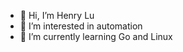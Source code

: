 - 👋 Hi, I’m Henry Lu
- 👀 I’m interested in automation
- 🌱 I’m currently learning Go and Linux

<!---
Henry1337/Henry1337 is a ✨ special ✨ repository because its `README.md` (this file) appears on your GitHub profile.
You can click the Preview link to take a look at your changes.
--->

